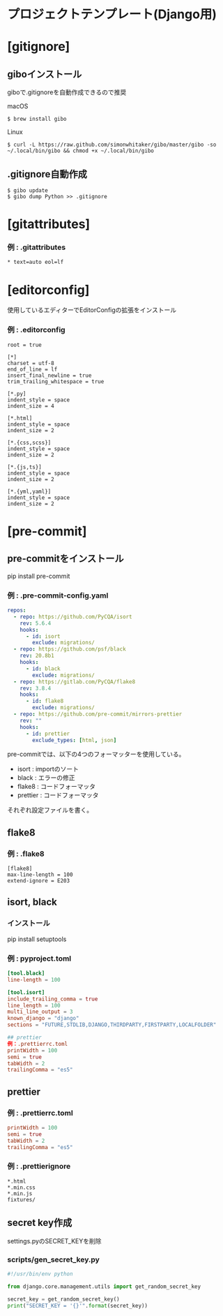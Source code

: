 # プロジェクトテンプレート(Django用)

# [gitignore]
## giboインストール
giboで.gitignoreを自動作成できるので推奨

macOS
```
$ brew install gibo
```
Linux
```
$ curl -L https://raw.github.com/simonwhitaker/gibo/master/gibo -so ~/.local/bin/gibo && chmod +x ~/.local/bin/gibo
```
## .gitignore自動作成
```
$ gibo update
$ gibo dump Python >> .gitignore
```


# [gitattributes]
### 例 : .gitattributes
```.gitattributes
* text=auto eol=lf
```


# [editorconfig]
使用しているエディターでEditorConfigの拡張をインストール

### 例 : .editorconfig
```.editorconfig
root = true

[*]
charset = utf-8
end_of_line = lf
insert_final_newline = true
trim_trailing_whitespace = true

[*.py]
indent_style = space
indent_size = 4

[*.html]
indent_style = space
indent_size = 2

[*.{css,scss}]
indent_style = space
indent_size = 2

[*.{js,ts}]
indent_style = space
indent_size = 2

[*.{yml,yaml}]
indent_style = space
indent_size = 2
```


# [pre-commit]
## pre-commitをインストール
pip install pre-commit

### 例 : .pre-commit-config.yaml
```yaml:.pre-commit-config.yaml
repos:
  - repo: https://github.com/PyCQA/isort
    rev: 5.6.4
    hooks:
      - id: isort
        exclude: migrations/
  - repo: https://github.com/psf/black
    rev: 20.8b1
    hooks:
      - id: black
        exclude: migrations/
  - repo: https://gitlab.com/PyCQA/flake8
    rev: 3.8.4
    hooks:
      - id: flake8
        exclude: migrations/
  - repo: https://github.com/pre-commit/mirrors-prettier
    rev: ""
    hooks:
      - id: prettier
        exclude_types: [html, json]
```

pre-commitでは、以下の4つのフォーマッターを使用している。
- isort : importのソート
- black : エラーの修正
- flake8 : コードフォーマッタ
- prettier : コードフォーマッタ

それぞれ設定ファイルを書く。

## flake8
### 例 : .flake8
```.flake8
[flake8]
max-line-length = 100
extend-ignore = E203
```

## isort, black
### インストール
pip install setuptools

### 例 : pyproject.toml
```pyproject.toml
[tool.black]
line-length = 100

[tool.isort]
include_trailing_comma = true
line_length = 100
multi_line_output = 3
known_django = "django"
sections = "FUTURE,STDLIB,DJANGO,THIRDPARTY,FIRSTPARTY,LOCALFOLDER"

## prettier
例：.prettierrc.toml
printWidth = 100
semi = true
tabWidth = 2
trailingComma = "es5"
```

## prettier
### 例 : .prettierrc.toml
```.prettierrc.toml
printWidth = 100
semi = true
tabWidth = 2
trailingComma = "es5"
```

### 例 : .prettierignore
```.prettierignore
*.html
*.min.css
*.min.js
fixtures/
```

## secret key作成
settings.pyのSECRET_KEYを削除

### scripts/gen_secret_key.py
```python:gen_secret_key.py
#!/usr/bin/env python

from django.core.management.utils import get_random_secret_key

secret_key = get_random_secret_key()
print("SECRET_KEY = '{}'".format(secret_key))
```



